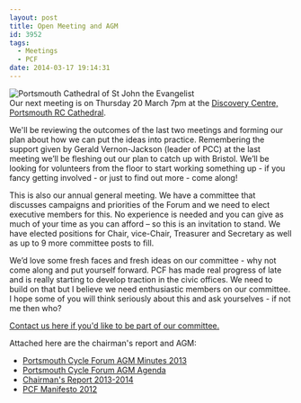 ```yaml
---
layout: post
title: Open Meeting and AGM
id: 3952
tags:
  - Meetings
  - PCF
date: 2014-03-17 19:14:31
---
```


![Portsmouth Cathedral of St John the Evangelist](/assets/Portsmouth-Cathedral-of-St-John-the-Evangelist.jpg)<br />
Our next meeting is on Thursday 20 March 7pm at the [Discovery Centre, Portsmouth RC Cathedral](http://pompeybug.us5.list-manage.com/track/click?u=2ed916007f1c294faa614a50f&amp;id=695fc5911f&amp;e=a2b0169ef7 "Meeting Location").

We'll be reviewing the outcomes of the last two meetings and forming our plan about how we can put the ideas into practice. Remembering the support given by Gerald Vernon-Jackson (leader of PCC) at the last meeting we’ll be fleshing out our plan to catch up with Bristol. We’ll be looking for volunteers from the floor to start working something up - if you fancy getting involved - or just to find out more - come along!

This is also our annual general meeting. We have a committee that discusses campaigns and priorities of the Forum and we need to elect executive members for this. No experience is needed and you can give as much of your time as you can afford – so this is an invitation to stand. We have elected positions for Chair, vice-Chair, Treasurer and Secretary as well as up to 9 more committee posts to fill.

We’d love some fresh faces and fresh ideas on our committee - why not come along and put yourself forward. PCF has made real progress of late and is really starting to develop traction in the civic offices. We need to build on that but I believe we need enthusiastic members on our committee. I hope some of you will think seriously about this and ask yourselves - if not me then who?

[Contact us here if you'd like to be part of our committee.](http://pompeybug.us5.list-manage.com/track/click?u=2ed916007f1c294faa614a50f&amp;id=c87c2990a8&amp;e=a2b0169ef7 "Contact Us")

Attached here are the chairman's report and AGM:

*   [Portsmouth Cycle Forum AGM Minutes 2013](http://www.pompeybug.co.uk/wp-content/uploads/2014/03/PCF-2013-AGM-MINUTES-14-Mar-13.pdf)
*   [Portsmouth Cycle Forum AGM Agenda](http://www.pompeybug.co.uk/wp-content/uploads/2014/03/Portsmouth-Cycle-Forum-AGM-AGENDA-2014-03-201.pdf)
*   [Chairman's Report 2013-2014](http://www.pompeybug.co.uk/wp-content/uploads/2014/03/PCF-AGM-Chair-Report-2014-03-201.pdf)
*   [PCF Manifesto 2012](http://www.pompeybug.co.uk/wp-content/uploads/2014/03/2012-pcf-manifesto.pdf)